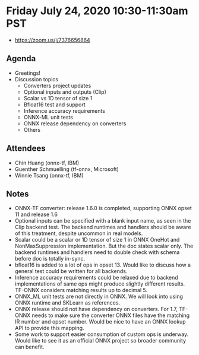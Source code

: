 # Friday July 24, 2020 10:30-11:30am PST
* https://zoom.us/j/7376656864

## Agenda
* Greetings! 
* Discussion topics
    * Converters project updates
    * Optional inputs and outputs (Clip)
    * Scalar vs 1D tensor of size 1
    * Bfloat16 test and support
    * Inference accuracy requirements
    * ONNX-ML unit tests
    * ONNX release dependency on converters 
    * Others

## Attendees 
* Chin Huang (onnx-tf, IBM)
* Guenther Schmuelling (tf-onnx, Microsoft)
* Winnie Tsang (onnx-tf, IBM)

## Notes
* ONNX-TF converter: release 1.6.0 is completed, supporting ONNX opset 11 and release 1.6
* Optional inputs can be specified with a blank input name, as seen in the Clip backend test. The backend runtimes and handlers should be aware of this treatment, despite uncommon in real models.
* Scalar could be a scalar or 1D tensor of size 1 in ONNX OneHot and NonMaxSuppression implementation. But the doc states scalar only. The backend runtimes and handlers need to double check with schema before doc is totally in-sync.
* bfloat16 is added to a lot of ops in opset 13. Would like to discuss how a general test could be written for all backends.
* Inference accuracy requirements could be relaxed due to backend implementations of same ops might produce slightly different results. TF-ONNX considers matching results up to decimal 5.
* ONNX_ML unit tests are not directly in ONNX. We will look into using ONNX runtime and SKLearn as references.
* ONNX release should not have dependency on converters. For 1.7, TF-ONNX needs to make sure the converter ONNX files have the matching IR number and opset number. Would be nice to have an ONNX lookup API to provide this mapping.
* Some work to support easier consumption of custom ops is underway. Would like to see it as an official ONNX project so broader community can benefit.
